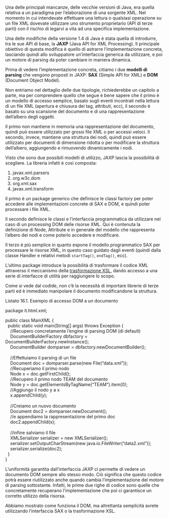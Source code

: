 Una delle principali mancanze, delle vecchie versioni di Java, era quella relativa a un paradigma per l’elaborazione di una sorgente XML. Nel momento in cui intendevate effettuare una lettura o qualsiasi operazione su un file XML dovevate utilizzare uno strumento proprietario (API di terze parti) con il rischio di legarvi a vita ad una specifica implementazione.

Una delle modifiche della versione 1.4 di Java è stata quella di introdurre, tra le sue API di base, la **JAXP** (Java API for XML Processing). Il principale obiettivo di questa modifica è quello di astrarre l’implementazione concreta, lasciando quindi allo sviluppatore un’interfaccia generica da utilizzare, e poi un motore di parsing da poter cambiare in maniera dinamica.

Prima di vedere l’implementazione concreta, citiamo i due **modelli di parsing** che vengono proposti in JAXP: **SAX** (Simple API for XML) e **DOM** (Document Object Model).

Non entriamo nel dettaglio delle due tipologie, richiederebbe un capitolo a parte, ma per comprendere quello che segue è bene sapere che il primo è un modello di accesso semplice, basato sugli eventi incontrati nella lettura di un file XML (apertura e chiusura dei tag, attributi, ecc), il secondo è basato su una scansione del documento e di una rappresentazione dell’albero degli oggetti.

Il primo non mantiene in memoria una rappresentazione del documento, quindi può essere utilizzato per grossi file XML o per accessi veloci. Il secondo, invece, mantiene una struttura dei nodi, quindi può essere utilizzato per documenti di dimensione ridotta o per modificare la struttura dell’albero, aggiungendo e rimuovendo dinamicamente i nodi.

Visto che sono due possibili modelli di utilizzo, JAXP lascia la possibilità di scegliere. La libreria infatti è così composta:

1.  javax.xml.parsers
2.  org.w3c.dom
3.  org.xml.sax
4.  javax.xml.transform

Il primo è un package generico che definisce le classi factory per poter accedere alle implementazioni concrete di SAX e DOM, e quindi poter processare i file XML.

Il secondo definisce le classi e l’interfaccia programmatica da utilizzare nel caso di un processing DOM delle risorse XML. Qui è contenuta la definizione di Node, Attribute e in generale del modello che rappresenta l’albero dei nodi e come poterlo accedere e modificare.

Il terzo è più semplice in quanto espone il modello programmatico SAX per processare le risorse XML, in questo caso guidato dagli eventi (quindi dalla classe Handler e relativi metodi `startTag()`, `endTag()`, ecc).

L’ultimo package introduce la possibilità di trasformare il codice XML attraverso il meccanismo della [trasformazione XSL](http://java.html.it/articoli/leggi/2710/trasformare-xml-in-jsp/ "Articolo sulle trasformazioni XSL"), dando accesso a una serie di interfacce di utilità per raggiungere lo scopo.

Come si vede dal codide, non c’è la necessità di importare librerie di terze parti ed è immediato manipolare il documento modificandone la struttura.

Listato 16.1. Esempio di accesso DOM a un documento

package it.html.xml;  
  
public class MainXML {  
  public static void main(String\[\] args) throws Exception {  
    //Recupero concretamente l’engine di parsing DOM (di default)  
    DocumentBuilderFactory dbfactory = DocumentBuilderFactory.newInstance();  
    DocumentBuilder domparser = dbfactory.newDocumentBuilder();  
      
    //Effettuiamo il parsing di un file  
    Document doc = domparser.parse(new File(“data.xml”));  
    //Recuperiamo il primo nodo  
    Node x = doc.getFirstChild();  
    //Recupero il primo nodo TEAM del documento  
    Node y = doc.getElementsByTagName(“TEAM”).item(0);  
    //Aggiungo il nodo y a x  
    x.appendChild(y);  
      
    //Creiamo un nuovo documento  
    Document doc2 = domparser.newDocument();  
    //e appendiamo la rappresentazione del primo doc  
    doc2.appendChild(x);  
      
    //infine salviamo il file  
    XMLSerializer serializer = new XMLSerializer();  
    serializer.setOutputCharStream(new java.io.FileWriter(“data2.xml”));  
    serializer.serialize(doc2);  
  }  
}

L’uniformità garantita dall’interfaccia JAXP ci permette di vedere un documento DOM sempre allo stesso modo. Ciò significa che questo codice potrà essere riutilizzato anche quando cambia l’implementazione del motore di parsing sottostante. Infatti, le prime due righe di codice sono quelle che concretamente recuperano l’implementazione che poi ci garantisce un corretto utilizzo della risorsa.

Abbiamo mostrato come funziona il DOM, ma altrettanta semplicità avrete utilizzando l’interfaccia SAX o la trasformazione XSL.